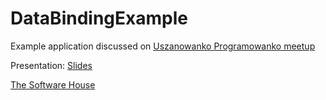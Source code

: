 # DataBindingExample
Example application discussed on [Uszanowanko Programowanko meetup](http://www.meetup.com/Uszanowanko-Programowanko/events/226591771/)

Presentation: [Slides](https://docs.google.com/presentation/d/1zKFbj6T7KU9_7jYk-2hp-nXwoGLVeVMZfpHoRlPkcKE/edit?usp=sharing)

[The Software House](http://tsh.io/)

